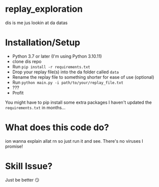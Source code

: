 # replay_exploration
dis is me jus lookin at da datas

# Installation/Setup
- Python 3.7 or later (I'm using Python 3.10.11)
- clone dis repo
- Run `pip install -r requirements.txt`
- Drop your replay file(s) into the da folder called `data`
- Rename the replay file to something shorter for ease of use (optional)
- Run `python main.py -i path/to/your/replay_file.txt`
- ???
- Profit

You might have to pip install some extra packages I haven't updated the `requirements.txt` in months...

# What does this code do?
ion wanna explain allat rn so just run it and see. There's no viruses I promise!

# Skill Issue?
Just be better :smirk: